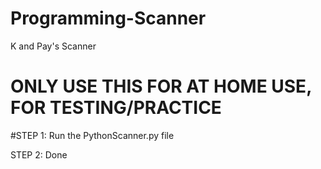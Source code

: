 # Programming-Scanner
K and Pay's Scanner



# ONLY USE THIS FOR AT HOME USE, FOR TESTING/PRACTICE

#STEP 1:
Run the PythonScanner.py file 

STEP 2:
Done

